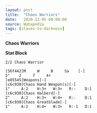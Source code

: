 ```yaml
---
layout: post
title:  "Chaos Warriors"
date:   2020-12-05 00:00:00
source: Wahapedia
tags: [slaves-to-darkness]
---
```


**Chaos Warriors**

**Stat Block**
```
2/2 Chaos Warrior
```

```
[56f442]M     W     B     Sa    [-]
5"    2     7     4+    
[e85545]Weapons[-]
[c6c930]Chaos Hand Weapon(s)[-]
1"     A:2    H:3+   W:3+   R:-    D:1   
[c6c930]Chaos Halberd[-]
2"     A:2    H:3+   W:4+   R:-    D:1   
[c6c930]Chaos Greatblade[-]
1"     A:2    H:4+   W:3+   R:-1   D:1   
```
    